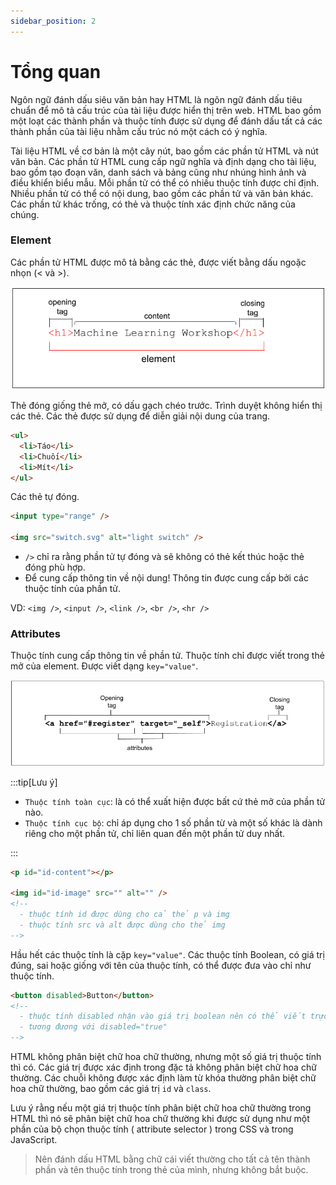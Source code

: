 ```yaml
---
sidebar_position: 2
---
```


# Tổng quan

Ngôn ngữ đánh dấu siêu văn bản hay HTML là ngôn ngữ đánh dấu tiêu chuẩn để mô tả cấu trúc của tài liệu được hiển thị trên web. HTML bao gồm một loạt các thành phần và thuộc tính được sử dụng để đánh dấu tất cả các thành phần của tài liệu nhằm cấu trúc nó một cách có ý nghĩa.

Tài liệu HTML về cơ bản là một cây nút, bao gồm các phần tử HTML và nút văn bản. Các phần tử HTML cung cấp ngữ nghĩa và định dạng cho tài liệu, bao gồm tạo đoạn văn, danh sách và bảng cũng như nhúng hình ảnh và điều khiển biểu mẫu. Mỗi phần tử có thể có nhiều thuộc tính được chỉ định. Nhiều phần tử có thể có nội dung, bao gồm các phần tử và văn bản khác. Các phần tử khác trống, có thẻ và thuộc tính xác định chức năng của chúng.

### Element

Các phần tử HTML được mô tả bằng các thẻ, được viết bằng dấu ngoặc nhọn (< và >).

![Element image](./images/the-tags-content-make-10a59ba9efd26_856.png)

Thẻ đóng giống thẻ mở, có dấu gạch chéo trước. Trình duyệt không hiển thị các thẻ. Các thẻ được sử dụng để diễn giải nội dung của trang.

```html title="Dùng thẻ ul, li để mô tả 1 danh sách"
<ul>
  <li>Táo</li>
  <li>Chuối</li>
  <li>Mít</li>
</ul>
```

Các thẻ tự đóng.

```html title="Example"
<input type="range" />

<img src="switch.svg" alt="light switch" />
```

- `/>` chỉ ra rằng phần tử tự đóng và sẽ không có thẻ kết thúc hoặc thẻ đóng phù hợp.
- Để cung cấp thông tin về nội dung! Thông tin được cung cấp bởi các thuộc tính của phần tử.

VD: `<img />`, `<input />`, `<link />`, `<br />`, `<hr />`

### Attributes

Thuộc tính cung cấp thông tin về phần tử. Thuộc tính chỉ được viết trong thẻ mở của element. Được viết dạng `key="value"`.

![Element image](./images/an-opening-tag-attribute-363effa33af66_856.png)

:::tip[Lưu ý]

- `Thuộc tính toàn cục`: là có thể xuất hiện được bất cứ thẻ mở của phần tử nào.
- `Thuộc tính cục bộ`: chỉ áp dụng cho 1 số phần từ và một số khác là dành riêng cho một phần tử, chỉ liên quan đến một phần tử duy nhất.

:::

```html title="Example"
<p id="id-content"></p>

<img id="id-image" src="" alt="" />
<!-- 
  - thuộc tính id được dùng cho cả thẻ p và img
  - thuộc tính src và alt được dùng cho thẻ img
-->
```

Hầu hết các thuộc tính là cặp `key="value"`. Các thuộc tính Boolean, có giá trị đúng, sai hoặc giống với tên của thuộc tính, có thể được đưa vào chỉ như thuộc tính.

```html
<button disabled>Button</button>
<!-- 
  - thuộc tính disabled nhận vào giá trị boolean nên có thể viết trực tiếp mà không cần điền giá trị
  - tương đương với disabled="true" 
-->
```

HTML không phân biệt chữ hoa chữ thường, nhưng một số giá trị thuộc tính thì có. Các giá trị được xác định trong đặc tả không phân biệt chữ hoa chữ thường. Các chuỗi không được xác định làm từ khóa thường phân biệt chữ hoa chữ thường, bao gồm các giá trị `id` và `class`.

Lưu ý rằng nếu một giá trị thuộc tính phân biệt chữ hoa chữ thường trong HTML thì nó sẽ phân biệt chữ hoa chữ thường khi được sử dụng như một phần của bộ chọn thuộc tính ( attribute selector ) trong CSS và trong JavaScript.

> Nên đánh dấu HTML bằng chữ cái viết thường cho tất cả tên thành phần và tên thuộc tính trong thẻ của mình, nhưng không bắt buộc.
